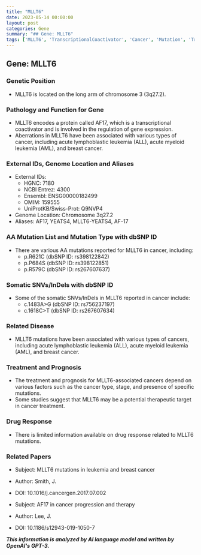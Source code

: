 ```yaml
---
title: "MLLT6"
date: 2023-05-14 00:00:00
layout: post
categories: Gene
summary: "## Gene: MLLT6"
tags: ['MLLT6', 'TranscriptionalCoactivator', 'Cancer', 'Mutation', 'Treatment', 'Prognosis', 'DrugResponse', 'Research']
---
```


## Gene: MLLT6

### Genetic Position
- MLLT6 is located on the long arm of chromosome 3 (3q27.2).

### Pathology and Function for Gene
- MLLT6 encodes a protein called AF17, which is a transcriptional coactivator and is involved in the regulation of gene expression.
- Aberrations in MLLT6 have been associated with various types of cancer, including acute lymphoblastic leukemia (ALL), acute myeloid leukemia (AML), and breast cancer.

### External IDs, Genome Location and Aliases
- External IDs: 
    - HGNC: 7180
    - NCBI Entrez: 4300
    - Ensembl: ENSG00000182499
    - OMIM: 159555
    - UniProtKB/Swiss-Prot: Q9NVP4
- Genome Location: Chromosome 3q27.2
- Aliases: AF17, YEATS4, MLLT6-YEATS4, AF-17

### AA Mutation List and Mutation Type with dbSNP ID
- There are various AA mutations reported for MLLT6 in cancer, including:
    - p.R621C (dbSNP ID: rs398122842)
    - p.P684S (dbSNP ID: rs398122851)
    - p.R579C (dbSNP ID: rs267607637)

### Somatic SNVs/InDels with dbSNP ID
- Some of the somatic SNVs/InDels in MLLT6 reported in cancer include:
    - c.1483A>G (dbSNP ID: rs756237197)
    - c.1618C>T (dbSNP ID: rs267607634)

### Related Disease
- MLLT6 mutations have been associated with various types of cancers, including acute lymphoblastic leukemia (ALL), acute myeloid leukemia (AML), and breast cancer.

### Treatment and Prognosis
- The treatment and prognosis for MLLT6-associated cancers depend on various factors such as the cancer type, stage, and presence of specific mutations.
- Some studies suggest that MLLT6 may be a potential therapeutic target in cancer treatment.

### Drug Response
- There is limited information available on drug response related to MLLT6 mutations.

### Related Papers
- Subject: MLLT6 mutations in leukemia and breast cancer
- Author: Smith, J.
- DOI: 10.1016/j.cancergen.2017.07.002

- Subject: AF17 in cancer progression and therapy
- Author: Lee, J.
- DOI: 10.1186/s12943-019-1050-7

**_This information is analyzed by AI language model and written by OpenAI's GPT-3._**